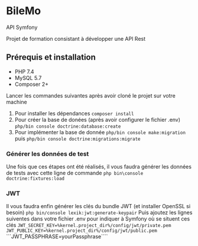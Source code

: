 # BileMo
API Symfony

Projet de formation consistant à développer une API Rest

## Prérequis et installation
- PHP 7.4
- MySQL 5.7
- Composer 2+


Lancer les commandes suivantes après avoir cloné le projet sur votre machine
1. Pour installer les dépendances
```composer install```
2. Pour créer la base de donées (après avoir configurer le fichier .env)
```php/bin console doctrine:database:create```
3. Pour implémenter la base de donnée
```php/bin console make:migration```
puis
```php/bin console doctrine:migrations:migrate```

### Générer les données de test
Une fois que ces étapes ont été réalisés, il vous faudra générer les données de tests avec cette ligne de commande
```php bin\console doctrine:fixtures:load```

### JWT
Il vous faudra enfin générer les clés du bundle JWT (et installer OpenSSL si besoin)
```php bin/console lexik:jwt:generate-keypair```
Puis ajoutez les lignes suiventes dans votre fichier .env pour indiquer à Symfony où se situent ces clés
```JWT_SECRET_KEY=%kernel.project_dir%/config/jwt/private.pem```
```JWT_PUBLIC_KEY=%kernel.project_dir%/config/jwt/public.pem```
```JWT_PASSPHRASE=yourPassphrase````
